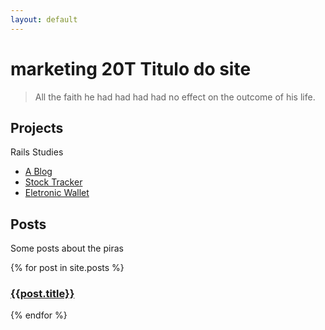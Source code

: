 ```yaml
---
layout: default
---
```

<h1 class="headline">marketing 20T Titulo do site</h1>


<div id="classico-19-04-2018-20-58-e27194d5d6d46436a772"></div>
<script type="text/javascript" src="https://d335luupugsy2.cloudfront.net/js/rdstation-forms/stable/rdstation-forms.min.js"></script>
<script type="text/javascript">
  new RDStationForms('classico-19-04-2018-20-58-e27194d5d6d46436a772-html', 'UA-39884858-1').createForm();
</script>


> All the faith he had had had had no effect on the outcome of his life.


## <a name="projects"></a> Projects

Rails Studies

 - [A Blog](http://t-ls.herokuapp.com/)
 - [Stock Tracker](https://polar-shelf-96927.herokuapp.com/)
 - [Eletronic Wallet](https://personalf.herokuapp.com/)

## <a name="posts"></a> Posts

Some posts about the piras

{% for post in site.posts %}
<h3><a href="{{post.url | prepend: site.baseurl}}">{{post.title}}</a></h3>
{% endfor %}
